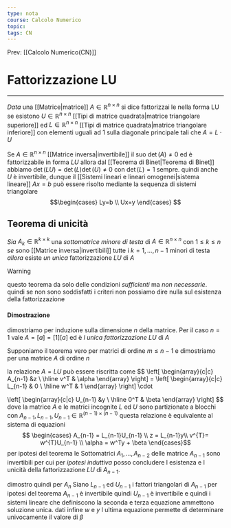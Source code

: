 ```yaml
---
type: nota
course: Calcolo Numerico
topic: 
tags: CN
---
```


Prev: [[Calcolo Numerico(CN)]]

# Fattorizzazione LU
---
_Data_ una [[Matrice|matrice]] $A \in \mathbb{R}^{n\times n}$ si dice fattorizzai le nella forma LU se esistono $U\in \mathbb{R}^{n\times n}$  [[Tipi di matrice quadrata|matrice triangolare superiore]] ed $L\in \mathbb{R}^{n\times n}$ [[Tipi di matrice quadrata|matrice triangolare inferiore]] con elementi uguali ad $1$ sulla diagonale principale tali che $A = L\cdot U$ 

Se $A \in \mathbb{R}^{n\times n}$ [[Matrice inversa|invertibile]] il suo $\det(A)\not = 0$  ed è fattorizzabile in forma $LU$ allora dal [[Teorema di Binet|Teorema di Binet]]  abbiamo $\det(LU) =\det(L)\det(U)\not=0$ con $\det(L)=1$ sempre. quindi anche  $U$ è invertibile, dunque il [[Sistemi lineari e lineari omogenei|sistema lineare]] $Ax = b$ può essere risolto mediante la sequenza di sistemi triangolare 
$$\begin{cases}
Ly=b \\
Ux=y
\end{cases}
$$
## Teorema di unicità
_Sia_ $A_k \in \mathbb{R}^{k\times k}$  una _sottomatrice minore di testa_ di $A \in \mathbb{R}^{n\times n}$ con $1\leq k\leq n$ 
_se_ sono [[Matrice inversa|invertibili]] tutte i $k= 1,\dots,n-1$ minori di testa
_allora_ esiste _un unica_ fattorizzazione $LU$ di $A$

> [!warning] 
> questo teorema da solo delle condizioni _sufficienti_ ma _non necessarie_. quindi se non sono soddisfatti i criteri non possiamo dire nulla sul esistenza della fattorizzazione 

#### Dimostrazione
dimostriamo per induzione sulla dimensione $n$ della matrice. Per il caso $n=1$ vale
$A=[a] = [1][a]$ ed è _l unica fattorizzazione_ $LU$ di $A$

Supponiamo il teorema vero per matrici di ordine $m \leq n-1$ e dimostriamo per una matrice $A$ di ordine $n$ 

la relazione $A = LU$ può essere riscritta come 
$$
 \left[
 \begin{array}{c|c}
  A_{n-1} &z \\
  \hline
  v^T & \alpha
 \end{array} 
 \right] = 
 \left[
 \begin{array}{c|c}
  L_{n-1} & 0 \\
  \hline 
  w^T & 1
 \end{array} 
 \right] 
 \cdot
 
 \left[
 \begin{array}{c|c}
  U_{n-1} &y \\
  \hline
  0^T & \beta
 \end{array} 
 \right] 
$$
dove la matrice $A$ e le matrici incognite $L$ ed $U$ sono partizionate a blocchi con $A_{n-1}, L_{n-1}, U_{n-1} \in \mathbb{R}^{(n-1) \times (n-1)}$  questa relazione è equivalente al sistema di equazioni
$$
\begin{cases}
A_{n-1} = L_{n-1}U_{n-1} \\
z = L_{n-1}y\\
v^{T}= w^{T}U_{n-1} \\
\alpha = w^Ty + \beta
\end{cases}$$
per ipotesi del teorema le Sottomatrici $A_1, \dots,A_{n-2}$ delle matrice $A_{n-1}$ sono invertibili per cui  per _ipotesi induttiva_ posso concludere l esistenza e l unicità della fattorizzazione $LU$ di $A_{n-1}$.

dimostro quindi per $A_{n}$
Siano  $L_{n-1}$ ed $U_{n-1}$ i fattori triangolari di $A_{n-1}$ per ipotesi del teorema $A_{n-1}$ è invertibile quindi $U_{n-1}$ è invertibile e quindi i sistemi lineare che definiscono la seconda e terza equazione ammettono soluzione unica. dati infine $w$ e $y$ l ultima equazione permette di determinare univocamente il valore di $\beta$ 


